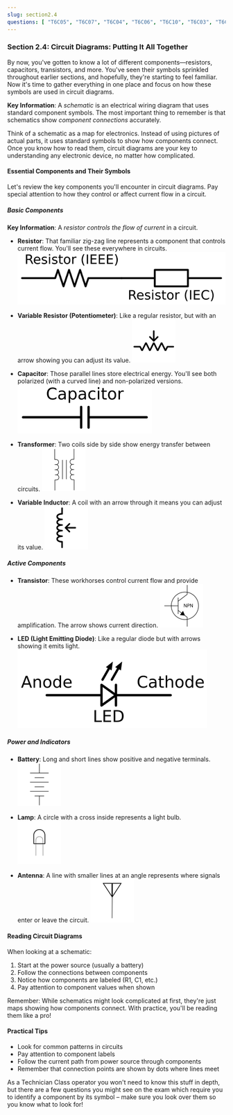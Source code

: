 ```yaml
---
slug: section2.4
questions: [ "T6C05", "T6C07", "T6C04", "T6C06", "T6C10", "T6C03", "T6C09", "T6C01", "T6C08", "T6C02", "T6C11", "T6C12", "T6D10" ]
---
```


### Section 2.4: Circuit Diagrams: Putting It All Together

By now, you've gotten to know a lot of different components—resistors, capacitors, transistors, and more. You've seen their symbols sprinkled throughout earlier sections, and hopefully, they're starting to feel familiar. Now it's time to gather everything in one place and focus on how these symbols are used in circuit diagrams.

**Key Information**: A *schematic* is an electrical wiring diagram that uses standard component symbols. The most important thing to remember is that schematics show *component connections* accurately.

Think of a schematic as a map for electronics. Instead of using pictures of actual parts, it uses standard symbols to show how components connect. Once you know how to read them, circuit diagrams are your key to understanding any electronic device, no matter how complicated.

#### Essential Components and Their Symbols

Let's review the key components you'll encounter in circuit diagrams. Pay special attention to how they control or affect current flow in a circuit.

##### Basic Components

**Key Information**: A *resistor controls the flow of current* in a circuit.

- **Resistor**: That familiar zig-zag line represents a component that controls current flow. You'll see these everywhere in circuits.
  ![Resistor schematic diagram with both styles](../../../images/s2-1-resistor.svg)

- **Variable Resistor (Potentiometer)**: Like a regular resistor, but with an arrow showing you can adjust its value.
  <img src="../../../images/schem-potentiometer.svg" alt="Potentiometer schematic Symbol"  style="width: 100px;">

- **Capacitor**: Those parallel lines store electrical energy. You'll see both polarized (with a curved line) and non-polarized versions.
  ![Capacitor schematic diagram with both styles](../../../images/s2-1-capacitor.svg)

- **Transformer**: Two coils side by side show energy transfer between circuits.
  <img src="../../../images/schem-transformer.svg" alt="Transformer schematic Symbol" style="width: 100px;">

- **Variable Inductor**: A coil with an arrow through it means you can adjust its value.
  <img src="../../../images/schem-varinductor.svg" alt="Variable Inductor schematic Symbol" style="width: 100px;">

##### Active Components

- **Transistor**: These workhorses control current flow and provide amplification. The arrow shows current direction.
  <img src="../../../images/schem-npn.svg" alt="NPN Transistor Schematic Symbol" style="width: 100px;">

- **LED (Light Emitting Diode)**: Like a regular diode but with arrows showing it emits light.
  ![LED schematic diagram with anode / cathode labeled](../../../images/s2-2-led.svg)

##### Power and Indicators

- **Battery**: Long and short lines show positive and negative terminals.
  <img src="../../../images/schem-battery.svg" alt="Battery Schematic Symbol" style="width: 100px;">

- **Lamp**: A circle with a cross inside represents a light bulb.
  <img src="../../../images/schem-lamp.svg" alt="Lamp Schematic Symbol" style="width: 100px;">

- **Antenna**: A line with smaller lines at an angle represents where signals enter or leave the circuit.
  <img src="../../../images/schem-antenna.svg" alt="Antenna Schematic Symbol" style="width: 100px;">

#### Reading Circuit Diagrams

When looking at a schematic:
1. Start at the power source (usually a battery)
2. Follow the connections between components
3. Notice how components are labeled (R1, C1, etc.)
4. Pay attention to component values when shown

Remember: While schematics might look complicated at first, they're just maps showing how components connect. With practice, you'll be reading them like a pro!

#### Practical Tips

- Look for common patterns in circuits
- Pay attention to component labels
- Follow the current path from power source through components
- Remember that connection points are shown by dots where lines meet

As a Technician Class operator you won't need to know this stuff in depth, but there are a few questions you might see on the exam which require you to identify a component by its symbol – make sure you look over them so you know what to look for!
